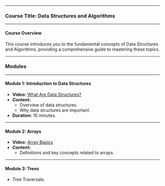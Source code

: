 
---

### **Course Title: Data Structures and Algorithms**

---

#### **Course Overview**
This course introduces you to the fundamental concepts of Data Structures and Algorithms, providing a comprehensive guide to mastering these topics.

---

### **Modules**

---

#### **Module 1: Introduction to Data Structures**
- **Video:** [What Are Data Structures?](video-link)
- **Content:**
  - Overview of data structures.
  - Why data structures are important.
- **Duration:** 10 minutes.

---

#### **Module 2: Arrays**
- **Video:** [Array Basics](video-link)
- **Content:**
  - Definitions and key concepts related to arrays.

---

#### **Module 3: Trees**
- Tree Traversals.
